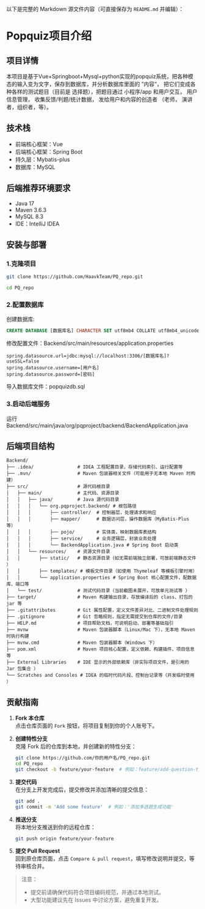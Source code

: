以下是完整的 Markdown 源文件内容（可直接保存为 `README.md` 并编辑）：

# Popquiz项目介绍

## 项目详情
本项目是基于Vue+Springboot+Mysql+python实现的popquiz系统，把各种模态的输入变为文字，保存到数据库，并分析数据库里面的 ”内容“， 把它们变成各种各样的测试题目（目前是 选择题），把题目通过 小程序/app 和用户交互， 用户信息管理， 收集反馈/判题/统计数据， 发给用户和内容的创造者 （老师， 演讲者，组织者，等）。

## 技术栈
- 前端核心框架：Vue
- 后端核心框架：Spring Boot
- 持久层：Mybatis-plus
- 数据库：MySQL

## 后端推荐环境要求
- Java 17
- Maven 3.6.3
- MySQL 8.3
- IDE：IntelliJ IDEA

## 安装与部署

### 1.克隆项目
```bash
git clone https://github.com/HaavkTeam/PQ_repo.git 

cd PQ_repo 
```

### 2.配置数据库
创建数据库:
```sql
CREATE DATABASE [数据库名] CHARACTER SET utf8mb4 COLLATE utf8mb4_unicode_ci;
```

修改配置文件：Backend/src/main/resources/application.properties
```properties
spring.datasource.url=jdbc:mysql://localhost:3306/[数据库名]?useSSL=false
spring.datasource.username=[用户名]
spring.datasource.password=[密码]
```

导入数据库文件：popquizdb.sql

### 3.启动后端服务
运行 Backend/src/main/java/org/pqproject/backend/BackendApplication.java

## 后端项目结构
```plaintext
Backend/
├── .idea/                # IDEA 工程配置目录，存储代码索引、运行配置等
├── .mvn/                 # Maven 包装器相关文件（可能用于无本地 Maven 时构建）
├── src/                  # 源代码根目录
│   ├── main/             # 主代码、资源目录
│   │   ├── java/         # Java 源代码目录
│   │   │   └── org.pqproject.backend/ # 根包路径
│   │   │       ├── controller/  # 控制器层，处理请求和响应
│   │   │       ├── mapper/      # 数据访问层，操作数据库（MyBatis-Plus 等）
│   │   │       ├── pojo/        # 实体类，映射数据库表结构
│   │   │       ├── service/     # 业务逻辑层，封装业务处理
│   │   │       └── BackendApplication.java # Spring Boot 启动类
│   │   └── resources/    # 资源文件目录
│   │       ├── static/   # 静态资源目录（如无需前端独立部署，可放前端静态文件 ）
│   │       ├── templates/ # 模板文件目录（如使用 Thymeleaf 等模板引擎时用）
│   │       └── application.properties # Spring Boot 核心配置文件，配数据库、端口等
│   └── test/             # 测试代码目录（当前截图未展开，可放单元测试等 ）
├── target/               # Maven 构建输出目录，存放编译后的 class、打包的 jar 等
├── .gitattributes        # Git 属性配置，定义文件差异对比、二进制文件处理规则
├── .gitignore            # Git 忽略规则，指定无需提交到仓库的文件/目录
├── HELP.md               # 项目帮助文档，可说明启动、部署等基础指引
├── mvnw                  # Maven 包装器脚本（Linux/Mac 下），无本地 Maven 时执行构建
├── mvnw.cmd              # Maven 包装器脚本（Windows 下）
├── pom.xml               # Maven 项目核心配置，定义依赖、构建插件、项目信息等
├── External Libraries    # IDE 显示的外部依赖库（非实际项目文件，是引用的 Jar 包集合 ）
└── Scratches and Consoles # IDEA 的临时代码片段、控制台记录等（开发临时使用 ）
```

## 贡献指南

1. **Fork 本仓库**  
   点击仓库页面的 `Fork` 按钮，将项目复制到你的个人账号下。

2. **创建特性分支**  
   克隆 Fork 后的仓库到本地，并创建新的特性分支：  
   ```bash
   git clone https://github.com/你的用户名/PQ_repo.git
   cd PQ_repo
   git checkout -b feature/your-feature  # 例如：feature/add-question-type
   ```

3. **提交代码**  
   在分支上开发完成后，提交修改并添加清晰的提交信息：  
   ```bash
   git add .
   git commit -m 'Add some feature'  # 例如：'添加多选题生成功能'
   ```

4. **推送分支**  
   将本地分支推送到你的远程仓库：  
   ```bash
   git push origin feature/your-feature
   ```

5. **提交 Pull Request**  
   回到原仓库页面，点击 `Compare & pull request`，填写修改说明并提交，等待审核合并。

> 注意：  
> - 提交前请确保代码符合项目编码规范，并通过本地测试。  
> - 大型功能建议先在 Issues 中讨论方案，避免重复开发。
